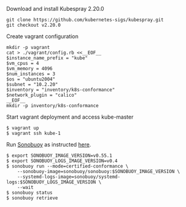 Download and install Kubespray 2.20.0
```shell
git clone https://github.com/kubernetes-sigs/kubespray.git
git checkout v2.20.0
```

Create vagrant configuration

```shell
mkdir -p vagrant
cat > ./vagrant/config.rb <<__EOF__
$instance_name_prefix = "kube"
$vm_cpus = 4
$vm_memory = 4096
$num_instances = 3
$os = "ubuntu2004"
$subnet = "10.2.20"
$inventory = "inventory/k8s-conformance"
$network_plugin = "calico"
__EOF__
mkdir -p inventory/k8s-conformance
```

Start vagrant deployment and access kube-master
```shell
$ vagrant up
$ vagrant ssh kube-1
```

Run [Sonobuoy](https://github.com/heptio/sonobuoy) as instructed [here](https://github.com/cncf/k8s-conformance/blob/master/instructions.md).

```shell
$ export SONOBUOY_IMAGE_VERSION=v0.55.1
$ export SONOBUOY_LOGS_IMAGE_VERSION=v0.4
$ sonobuoy run --mode=certified-conformance \
    --sonobuoy-image=sonobuoy/sonobuoy:$SONOBUOY_IMAGE_VERSION \
    --systemd-logs-image=sonobuoy/systemd-logs:$SONOBUOY_LOGS_IMAGE_VERSION \
    --wait
$ sonobuoy status
$ sonobuoy retrieve
```
